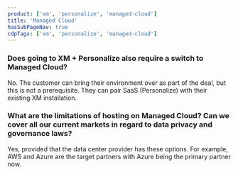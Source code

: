 ```yaml
---
product: ['xm', 'personalize', 'managed-cloud']
title: 'Managed Cloud'
hasSubPageNav: true
cdpTags: ['xm', 'personalize', 'managed-cloud']
---
```


### Does going to XM + Personalize also require a switch to Managed Cloud?

No. The customer can bring their environment over as part of the deal, but this is not a prerequisite. They can pair SaaS (Personalize) with their existing XM installation.

### What are the limitations of hosting on Managed Cloud? Can we cover all our current markets in regard to data privacy and governance laws?

Yes, provided that the data center provider has these options. For example, AWS and Azure are the target partners with Azure being the primary partner now.
